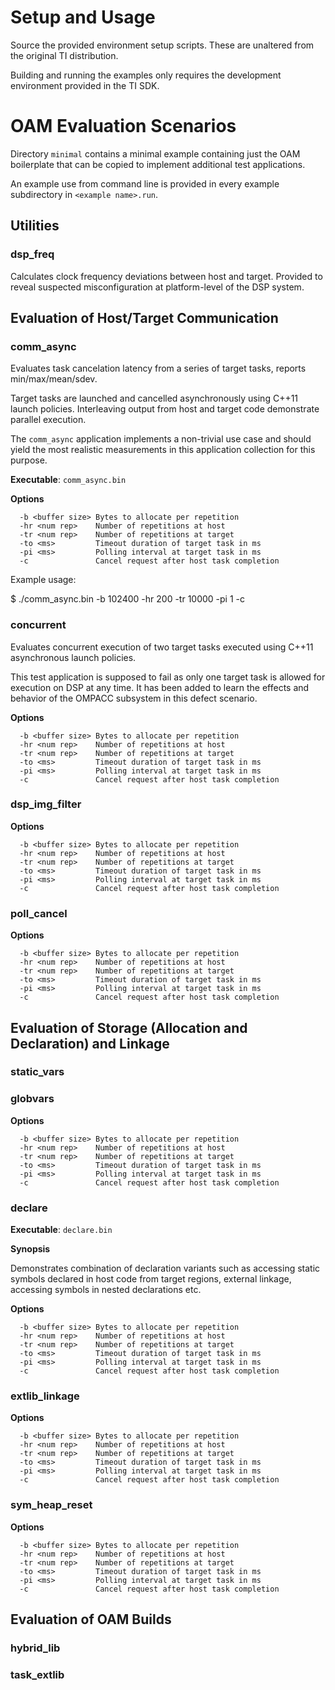 
# Setup and Usage

Source the provided environment setup scripts. These are unaltered from the
original TI distribution.

Building and running the examples only requires the development environment
provided in the TI SDK.


# OAM Evaluation Scenarios

Directory `minimal` contains a minimal example containing just the OAM
boilerplate that can be copied to implement additional test applications.

An example use from command line is provided in every example subdirectory
in `<example name>.run`.  


## Utilities

### dsp\_freq

Calculates clock frequency deviations between host and target.
Provided to reveal suspected misconfiguration at platform-level of
the DSP system.


## Evaluation of Host/Target Communication

### comm\_async

Evaluates task cancelation latency from a series of target tasks, reports
min/max/mean/sdev.

Target tasks are launched and cancelled asynchronously using C++11 launch
policies. Interleaving output from host and target code demonstrate
parallel execution.

The `comm_async` application implements a non-trivial use
case and should yield the most realistic measurements in this application
collection for this purpose.

**Executable**: `comm_async.bin`

**Options**

      -b <buffer size> Bytes to allocate per repetition
      -hr <num rep>    Number of repetitions at host
      -tr <num rep>    Number of repetitions at target
      -to <ms>         Timeout duration of target task in ms
      -pi <ms>         Polling interval at target task in ms
      -c               Cancel request after host task completion

Example usage:

  $ ./comm_async.bin -b 102400 -hr 200 -tr 10000 -pi 1 -c


### concurrent

Evaluates concurrent execution of two target tasks executed using C++11
asynchronous launch policies.

This test application is supposed to fail as only one target task is allowed
for execution on DSP at any time. It has been added to learn the effects and
behavior of the OMPACC subsystem in this defect scenario.

**Options**

      -b <buffer size> Bytes to allocate per repetition
      -hr <num rep>    Number of repetitions at host
      -tr <num rep>    Number of repetitions at target
      -to <ms>         Timeout duration of target task in ms
      -pi <ms>         Polling interval at target task in ms
      -c               Cancel request after host task completion


### dsp\_img\_filter

**Options**

      -b <buffer size> Bytes to allocate per repetition
      -hr <num rep>    Number of repetitions at host
      -tr <num rep>    Number of repetitions at target
      -to <ms>         Timeout duration of target task in ms
      -pi <ms>         Polling interval at target task in ms
      -c               Cancel request after host task completion


### poll\_cancel

**Options**

      -b <buffer size> Bytes to allocate per repetition
      -hr <num rep>    Number of repetitions at host
      -tr <num rep>    Number of repetitions at target
      -to <ms>         Timeout duration of target task in ms
      -pi <ms>         Polling interval at target task in ms
      -c               Cancel request after host task completion


## Evaluation of Storage (Allocation and Declaration) and Linkage

### static\_vars



### globvars

**Options**

      -b <buffer size> Bytes to allocate per repetition
      -hr <num rep>    Number of repetitions at host
      -tr <num rep>    Number of repetitions at target
      -to <ms>         Timeout duration of target task in ms
      -pi <ms>         Polling interval at target task in ms
      -c               Cancel request after host task completion


### declare

**Executable**: `declare.bin`

**Synopsis**

Demonstrates combination of declaration variants such as accessing static
symbols declared in host code from target regions, external linkage,
accessing symbols in nested declarations etc.

**Options**

      -b <buffer size> Bytes to allocate per repetition
      -hr <num rep>    Number of repetitions at host
      -tr <num rep>    Number of repetitions at target
      -to <ms>         Timeout duration of target task in ms
      -pi <ms>         Polling interval at target task in ms
      -c               Cancel request after host task completion


### extlib\_linkage

**Options**

      -b <buffer size> Bytes to allocate per repetition
      -hr <num rep>    Number of repetitions at host
      -tr <num rep>    Number of repetitions at target
      -to <ms>         Timeout duration of target task in ms
      -pi <ms>         Polling interval at target task in ms
      -c               Cancel request after host task completion

### sym\_heap\_reset

**Options**

      -b <buffer size> Bytes to allocate per repetition
      -hr <num rep>    Number of repetitions at host
      -tr <num rep>    Number of repetitions at target
      -to <ms>         Timeout duration of target task in ms
      -pi <ms>         Polling interval at target task in ms
      -c               Cancel request after host task completion



## Evaluation of OAM Builds


### hybrid\_lib


### task\_extlib




